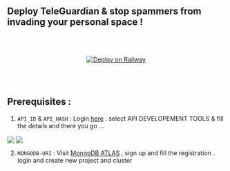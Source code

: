 ## Deploy TeleGuardian & stop spammers from invading your personal space !
<br>
<br>
<div id="deploy" align="center">
  
[![Deploy on Railway](https://railway.app/button.svg)](https://railway.app/template/fMpXrt?referralCode=LUJMFv)

</div>

<br>
<br>

## Prerequisites :

1.  `API_ID` & `API_HASH` : Login [here](https://my.telegram.org/auth) . select API DEVELOPEMENT TOOLS & fill the details and there you go ...

   <img align = "center" src = "https://i.postimg.cc/4xr6DZRX/fghdg.png"> 
   <img align = "center" src = "https://i.postimg.cc/KYD5BVCF/Inkedwjeh-LI.jpg">

2. `MONGODB-URI` : Visit [MongoDB ATLAS](https://www.mongodb.com/cloud/atlas/register) , sign up and fill the registration .
   login and create new project and cluster 
